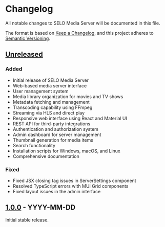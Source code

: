 # Changelog

All notable changes to SELO Media Server will be documented in this file.

The format is based on [Keep a Changelog](https://keepachangelog.com/en/1.0.0/),
and this project adheres to [Semantic Versioning](https://semver.org/spec/v2.0.0.html).

## [Unreleased]

### Added
- Initial release of SELO Media Server
- Web-based media server interface
- User management system
- Media library organization for movies and TV shows
- Metadata fetching and management
- Transcoding capability using FFmpeg
- Streaming via HLS and direct play
- Responsive web interface using React and Material UI
- REST API for third-party integrations
- Authentication and authorization system
- Admin dashboard for server management
- Thumbnail generation for media items
- Search functionality
- Installation scripts for Windows, macOS, and Linux
- Comprehensive documentation

### Fixed
- Fixed JSX closing tag issues in ServerSettings component
- Resolved TypeScript errors with MUI Grid components
- Fixed layout issues in the admin interface

## [1.0.0] - YYYY-MM-DD

Initial stable release.

[Unreleased]: https://github.com/selodesigns/selomserver/compare/v1.0.0...HEAD
[1.0.0]: https://github.com/selodesigns/selomserver/releases/tag/v1.0.0
